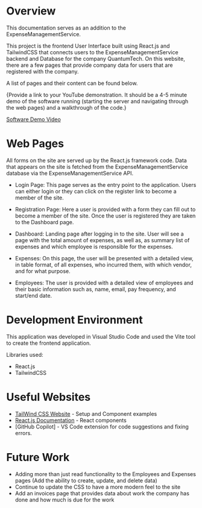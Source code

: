 # Overview

This documentation serves as an addition to the ExpenseManagementService. 

This project is the frontend User Interface built using React.js and TailwindCSS that connects users to the ExpenseManagementService backend and Database for the company QuantumTech. On this website, there are a few pages that provide company data for users that are registered with the company. 

A list of pages and their content can be found below.


{Provide a link to your YouTube demonstration.  It should be a 4-5 minute demo of the software running (starting the server and navigating through the web pages) and a walkthrough of the code.}

[Software Demo Video](http://youtube.link.goes.here)

# Web Pages

All forms on the site are served up by the React.js framework code. Data that appears on the site is fetched from the ExpenseManagementService database via the ExpenseManagementService API. 

- Login Page: 
This page serves as the entry point to the application. Users can either login or they can click on the register link to become a member of the site. 

- Registration Page:
Here a user is provided with a form they can fill out to become a member of the site. Once the user is registered they are taken to the Dashboard page.

- Dashboard: 
Landing page after logging in to the site. User will see a page with the total amount of expenses, as well as, as summary list of expenses and which employee is responsible for the expenses.

- Expenses:
On this page, the user will be presented with a detailed view, in table format, of all expenses, who incurred them, with which vendor, and for what purpose.

- Employees:
The user is provided with a detailed view of employees and their basic information such as, name, email, pay frequency, and start/end date.


# Development Environment

This application was developed in Visual Studio Code and used the Vite tool to create the frontend application.

Libraries used:
- React.js
- TailwindCSS

# Useful Websites

* [TailWind CSS Website](https://tailwindcss.com/) - Setup and Component examples
* [React.js Documentation](https://react.dev/reference/react) - React components
* [GitHub Copilot] - VS Code extension for code suggestions and fixing errors. 

# Future Work

* Adding more than just read functionality to the Employees and Expenses pages (Add the ability to create, update, and delete data)
* Continue to update the CSS to have a more modern feel to the site
* Add an invoices page that provides data about work the company has done and how much is due for the work